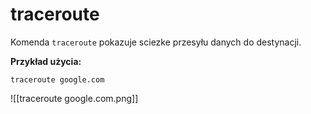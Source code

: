 # traceroute
Komenda `traceroute` pokazuje sciezke przesyłu danych do destynacji.

**Przykład użycia:**

`traceroute google.com`

![[traceroute google.com.png]]